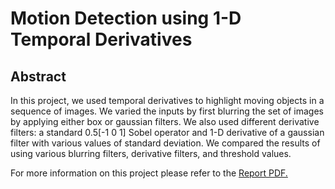 # **Motion Detection using 1-D Temporal Derivatives**

## Abstract 

In this project, we used temporal derivatives to highlight moving objects in a sequence of images. 
We varied the inputs by first blurring the set of images by applying either box or gaussian filters.
We also used different derivative filters: a standard 0.5[-1 0 1] Sobel operator and 1-D derivative of a gaussian filter with various values of standard deviation.
We compared the results of using various blurring filters, derivative filters, and threshold values.

For more information on this project please refer to the [Report PDF.](Report.pdf) 
